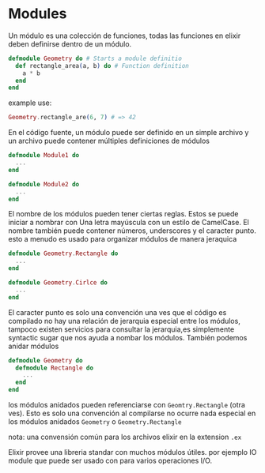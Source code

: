 # Modules

Un módulo es una colección de funciones, todas las funciones en elixir deben definirse dentro de un módulo.
```elixir
defmodule Geometry do # Starts a module definitio
  def rectangle_area(a, b) do # Function definition
    a * b
  end
end
```

example use:

```elixir
Geometry.rectangle_are(6, 7) # => 42 
```

En el código fuente, un módulo puede ser definido en un simple archivo y un archivo puede contener múltiples definiciones de módulos

```elixir
defmodule Module1 do
  ...
end

defmodule Module2 do
  ...
end
```
El nombre de los módulos pueden tener ciertas reglas. Estos se puede iniciar a nombrar con Una letra mayúscula con un estilo de CamelCase. El nombre también puede contener números, underscores y el caracter punto. esto a menudo es usado para organizar módulos de manera jeraquica

```elixir
defmodule Geometry.Rectangle do
  ...
end

defmodule Geometry.Cirlce do
  ...
end
```

El caracter punto es solo una convención una ves que el código es compilado no hay una relación de jerarquia especial entre los módulos, tampoco existen servicios para consultar la jerarquia,es simplemente syntactic sugar que nos ayuda a nombar los módulos.
También podemos anidar módulos
```elixir
defmodule Geometry do
  defmodule Rectangle do
    ...
  end
end
```

los módulos anidados pueden referenciarse con `Geomtry.Rectangle` (otra ves). Esto es solo una convención al compilarse no ocurre nada especial en los módulos anidados `Geometry` o `Geometry.Rectangle`

nota: una convensión común para los archivos elixir en la extension `.ex`

Elixir provee una libreria standar con muchos módulos útiles. por ejemplo IO module que puede ser usado con para varios operaciones I/O.

